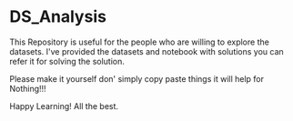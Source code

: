# DS_Analysis

This Repository is useful for the people who are willing to explore the datasets.
I've provided the datasets and notebook with solutions you can refer it for solving the solution.

Please make it yourself don' simply copy paste things it will help for Nothing!!!


Happy Learning! All the best.
